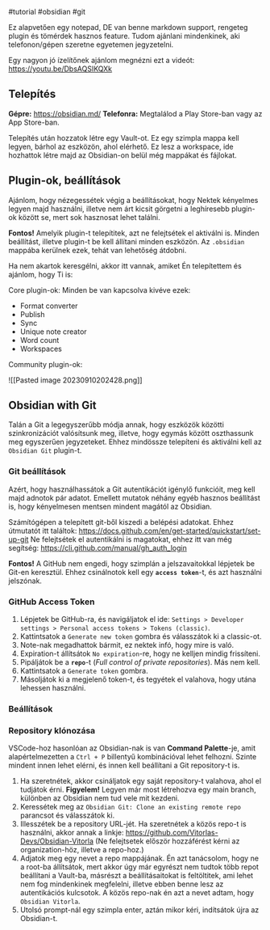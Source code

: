 #tutorial #obsidian #git

Ez alapvetően egy notepad, DE van benne markdown support, rengeteg plugin és tömérdek hasznos feature. Tudom ajánlani mindenkinek, aki telefonon/gépen szeretne egyetemen jegyzetelni.

Egy nagyon jó ízelítőnek ajánlom megnézni ezt a videót: <https://youtu.be/DbsAQSIKQXk>

## Telepítés
**Gépre:** <https://obsidian.md/>
**Telefonra:** Megtalálod a Play Store-ban vagy az App Store-ban.

Telepítés után hozzatok létre egy Vault-ot. Ez egy szimpla mappa kell legyen, bárhol az eszközön, ahol elérhető. Ez lesz a workspace, ide hozhattok létre majd az Obsidian-on belül még mappákat és fájlokat.

## Plugin-ok, beállítások
Ajánlom, hogy nézegessétek végig a beállításokat, hogy Nektek kényelmes legyen majd használni, illetve nem árt kicsit görgetni a leghíresebb plugin-ok között se, mert sok hasznosat lehet találni.

**Fontos!**
Amelyik plugin-t telepítitek, azt ne felejtsétek el aktiválni is.
Minden beállítást, illetve plugin-t be kell állítani minden eszközön. Az `.obsidian` mappába kerülnek ezek, tehát van lehetőség átdobni.

Ha nem akartok keresgélni, akkor itt vannak, amiket Én telepítettem és ajánlom, hogy Ti is:

Core plugin-ok: Minden be van kapcsolva kivéve ezek:
- Format converter
- Publish
- Sync
- Unique note creator
- Word count
- Workspaces

Community plugin-ok:

![[Pasted image 20230910202428.png]]


## Obsidian with Git
Talán a Git a legegyszerűbb módja annak, hogy eszközök közötti szinkronizációt valósítsunk meg, illetve, hogy egymás között oszthassunk meg egyszerűen jegyzeteket. Ehhez mindössze telepíteni és aktiválni kell az `Obsidian Git` plugin-t.

### Git beállítások
Azért, hogy használhassátok a Git autentikációt igénylő funkcióit, meg kell majd adnotok pár adatot. Emellett mutatok néhány egyéb hasznos beállítást is, hogy kényelmesen mentsen mindent magától az Obsidian.

Számítógépen a telepített git-ből kiszedi a belépési adatokat. Ehhez útmutatót itt találtok: <https://docs.github.com/en/get-started/quickstart/set-up-git>
Ne felejtsétek el autentikálni is magatokat, ehhez itt van még segítség: <https://cli.github.com/manual/gh_auth_login>

**Fontos!**
A GitHub nem engedi, hogy szimplán a jelszavaitokkal lépjetek be Git-en keresztül. Ehhez csinálnotok kell egy **`access token`**-t, és azt használni jelszónak.

### GitHub Access Token
1. Lépjetek be GitHub-ra, és navigáljatok el ide: `Settings > Developer settings > Personal access tokens > Tokens (classic)`.
2. Kattintsatok a `Generate new token` gombra és válasszátok ki a classic-ot.
3. Note-nak megadhattok bármit, ez nektek infó, hogy mire is való.
4. Expiration-t állítsátok `No expiration`-re, hogy ne kelljen mindig frissíteni.
5. Pipáljátok be a **`repo`**-t (*Full control of private repositories*). Más nem kell.
6. Kattintsatok a `Generate token` gombra.
7. Másoljátok ki a megjelenő token-t, és tegyétek el valahova, hogy utána lehessen használni.

### Beállítások

### Repository klónozása
VSCode-hoz hasonlóan az Obsidian-nak is van **Command Palette**-je, amit alapértelmezetten a `Ctrl + P` billentyű kombinációval lehet felhozni. Szinte mindent innen lehet elérni, és innen kell beállítani a Git repository-t is.
1. Ha szeretnétek, akkor csináljatok egy saját repository-t valahova, ahol el tudjátok érni. **Figyelem!** Legyen már most létrehozva egy main branch, különben az Obsidian nem tud vele mit kezdeni.
2. Keressétek meg az `Obsidian Git: Clone an existing remote repo` parancsot és válasszátok ki.
3. Illesszétek be a repository URL-jét. Ha szeretnétek a közös repo-t is használni, akkor annak a linkje: <https://github.com/Vitorlas-Devs/Obsidian-Vitorla> (Ne felejtsetek először hozzáférést kérni az organization-höz, illetve a repo-hoz.)
4. Adjatok meg egy nevet a repo mappájának. Én azt tanácsolom, hogy ne a root-ba állítsátok, mert akkor úgy már egyrészt nem tudtok több repot beállítani a Vault-ba, másrészt a beállításaitokat is feltöltitek, ami lehet nem fog mindenkinek megfelelni, illetve ebben benne lesz az autentikációs kulcsotok. A közös repo-nak én azt a nevet adtam, hogy `Obsidian Vitorla`.
5. Utolsó prompt-nál egy szimpla enter, aztán mikor kéri, indítsátok újra az Obsidian-t.
